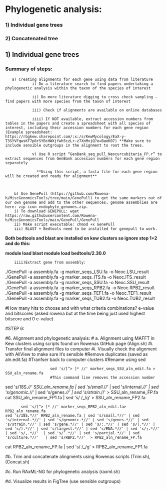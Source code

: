 # Phylogenetic analysis: 

### 1) Individual gene trees
### 2) Concatenated tree


   ## 1) Individual gene trees

### Summary of steps: 

       a) Creating alignments for each gene using data from literature
                i) Do a literature search to find papers undertaking a phylogenetic analysis within the taxon of the species of interest 

                ii) Do more literature digging to cross check sampling – find papers with more species from the taxon of interest 

                iii) Check if alignments are available on online databases 

                iiii) If NOT available, extract accession numbers from tables in the papers and create a spreadsheet with all species of interest, including their accession numbers for each gene region (Example spreadsheet: https://rbgkew.sharepoint.com/:x:/s/KewMycology/EaX-y-T3SYVFqwsKF7p8rSYBcHWXjfwh5czLr-z7XnMvjQ?e=BaeK07) **Make sure to include sensible outgroups in the alignment to root the trees.

                v) Use R script “GenBank_seq_pull_Neocurcubitaria_FP.r” to extract sequences from GenBank accession numbers for each gene region separately 

                  **Using this script, a fasta file for each gene region will be created and ready for alignment**
        
        
        
        b) Use GenePull (https://github.com/Rowena-h/MiscGenomicsTools/tree/main/GenePull) to get the same markers out of our own genome and add to the other sequences; genome assemblies are here: ​zip icon endophyte_genomes.zip. 
		i) To download GENEPULL: wget https://raw.githubusercontent.com/Rowena-h/MiscGenomicsTools/main/GenePull/GenePull
		ii) Make script executable: chmod +x GenePull
		iii) BLAST + Bedtools need to be installed for genepull to work.
   **Both bedtools and blast are installed on kew clusters so ignore step 1+2 and do this:** 

**module load blast
module load bedtools/2.30.0**

		iiii)Extract gene from assembly:

./GenePull -a assembly.fa -g marker_seqs_LSU.fa -o Neoc.LSU_result
./GenePull -a assembly.fa -g marker_seqs_ITS.fa -o Neoc.ITS_result
./GenePull -a assembly.fa -g marker_seqs_SSU.fa -o Neoc.SSU_result
./GenePull -a assembly.fa -g marker_seqs_RPB2.fa -o Neoc.RPB2_result
./GenePull -a assembly.fa -g marker_seqs_TEF1.fa -o Neoc.TEF1_result
./GenePull -a assembly.fa -g marker_seqs_TUB2.fa -o Neoc.TUB2_result


#How many hits to choose and with what criteria combinations? e-value and bitscores (asked rowena but at the time being just used highest bitscore and 0 e-value)

#STEP 6: 

#6.	Alignment and phylogenetic analysis: 
           # a.	Alignment using MAFFT in Kew clusters using scripts found on Rowenas GitHub page (Align.sh)
                        #i. Transfer final alignment files to computer 
                        #i. Visually check the alignment with AliView to make sure it’s sensible
                        #Remove duplicates (saved as aln.edit.fa)
                        #Tranfser back to computer clusters
                        #Rename using sed
                        
                        sed 's/[^> ]* //' marker_seqs_SSU_aln_edit.fa > SSU_aln_rename.fa
                        #This command line removes the accession number
                        
 sed 's/18S.*//' SSU_aln_rename.fa | sed 's/small.*//' | sed 's/internal.*//' | sed 's/genomic.*//' | sed 's/genes.*//' | sed 's/strain.*//' > SSU_aln_rename_FP.fa                        
           cat SSU_aln_rename_FP1.fa | sed 's/ /_/g' > SSU_aln_rename_FP2.fa    
           
           
           sed 's/[^> ]* //' marker_seqs_RPB2_aln_edit.fa>  RPB2_aln_rename.fa
	sed 's/18S.*//' RPB2_aln_rename.fa | sed 's/small.*//' | sed 's/internal.*//' | sed 's/genomic.*//' | sed 's/genes.*//' | sed 's/strain.*//' | sed 's/gene.*//' | sed 's/:.*//' | sed 's/(.*//' | sed 's/).*//' | sed 's/largest.*//' | sed 's/RNA.*//' | sed 's/;.*//'  | sed 's/,.*//'  | sed 's/’.*//' | sed 's/partial.*//' | sed 's/culture.*//'   | sed 's/RBP2.*//'  > RPB2_aln_rename_FP.fa
cat RPB2_aln_rename_FP.fa | sed 's/ /_/g' > RPB2_aln_rename_FP1.fa

           
           
           
           
           
           
#b.	Trim and concatenate alingments using Rowenas scripts (Trim.sh), (Concat.sh)

#c.	Run RAxML-NG for phylogenetic analysis (raxml.sh)


#d.	Visualize results in FigTree (use sensible outgroups)


